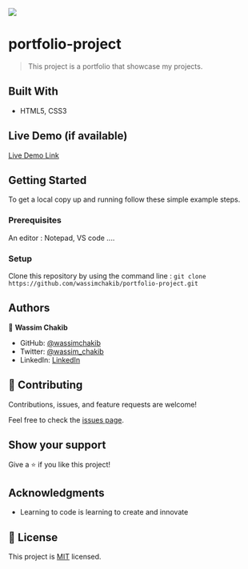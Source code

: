 ![](https://img.shields.io/badge/Microverse-blueviolet)

# portfolio-project

> This project is a portfolio that showcase my projects.


## Built With

- HTML5, CSS3

## Live Demo (if available)

[Live Demo Link](https://wassimchakib.github.io/portfolio-project/)

## Getting Started

To get a local copy up and running follow these simple example steps.

### Prerequisites
An editor : Notepad, VS code ....

### Setup
Clone this repository by using the command line : 
`git clone https://github.com/wassimchakib/portfolio-project.git`

## Authors

👤 **Wassim Chakib**

- GitHub: [@wassimchakib](https://github.com/wassimchakib)
- Twitter: [@wassim_chakib](https://twitter.com/wassim_chakib)
- LinkedIn: [LinkedIn](https://www.linkedin.com/in/wassimchakib/)

## 🤝 Contributing

Contributions, issues, and feature requests are welcome!

Feel free to check the [issues page](../../issues/).

## Show your support

Give a ⭐️ if you like this project!

## Acknowledgments

- Learning to code is learning to create and innovate

## 📝 License

This project is [MIT](./LICENSE) licensed.
